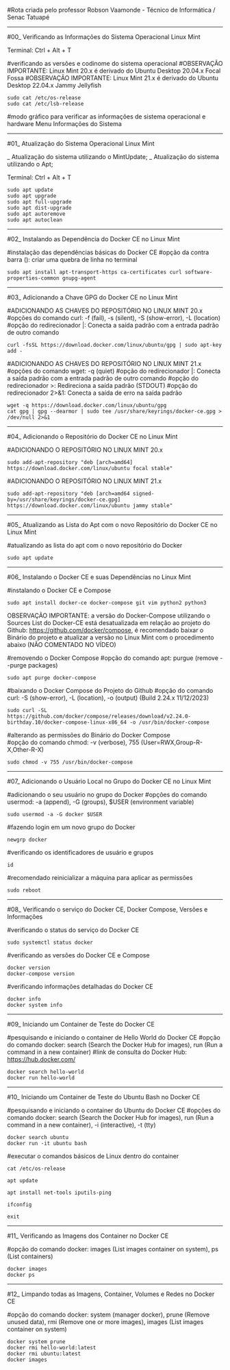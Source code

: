 #Rota criada pelo professor Robson Vaamonde - Técnico de Informática / Senac Tatuapé

____________________

#00_ Verificando as Informações do Sistema Operacional Linux Mint

Terminal: Ctrl + Alt + T

#verificando as versões e codinome do sistema operacional
#OBSERVAÇÃO IMPORTANTE: Linux Mint 20.x é derivado do Ubuntu Desktop 20.04.x Focal Fossa
#OBSERVAÇÃO IMPORTANTE: Linux Mint 21.x é derivado do Ubuntu Desktop 22.04.x Jammy Jellyfish

```
sudo cat /etc/os-release
sudo cat /etc/lsb-release
```

#modo gráfico para verificar as informações de sistema operacional e hardware
Menu
	Informações do Sistema

____________________

#01_ Atualização do Sistema Operacional Linux Mint

_ Atualização do sistema utilizando o MintUpdate;
_ Atualização do sistema utilizando o Apt;

Terminal: Ctrl + Alt + T

```
sudo apt update
sudo apt upgrade
sudo apt full-upgrade
sudo apt dist-upgrade
sudo apt autoremove
sudo apt autoclean
```

____________________

#02_ Instalando as Dependência do Docker CE no Linux Mint

#instalação das dependências básicas do Docker CE
#opção da contra barra (\): criar uma quebra de linha no terminal

```
sudo apt install apt-transport-https ca-certificates curl software-properties-common gnupg-agent
```

____________________

#03_ Adicionando a Chave GPG do Docker CE no Linux Mint

#ADICIONANDO AS CHAVES DO REPOSITÓRIO NO LINUX MINT 20.x
#opções do comando curl: -f (fail), -s (silent), -S (show-error), -L (location)
#opção do redirecionador |: Conecta a saída padrão com a entrada padrão de outro comando

```
curl -fsSL https://download.docker.com/linux/ubuntu/gpg | sudo apt-key add -

```

#ADICIONANDO AS CHAVES DO REPOSITÓRIO NO LINUX MINT 21.x
#opções do comando wget: -q (quiet)
#opção do redirecionador |: Conecta a saída padrão com a entrada padrão de outro comando
#opção do redirecionador >: Redireciona a saída padrão (STDOUT)
#opção do redirecionador 2>&1: Conecta a saída de erro na saída padrão

```
wget -q https://download.docker.com/linux/ubuntu/gpg 
cat gpg | gpg --dearmor | sudo tee /usr/share/keyrings/docker-ce.gpg > /dev/null 2>&1
```

____________________

#04_ Adicionando o Repositório do Docker CE no Linux Mint

#ADICIONANDO O REPOSITÓRIO NO LINUX MINT 20.x

```
sudo add-apt-repository "deb [arch=amd64] https://download.docker.com/linux/ubuntu focal stable"
```

#ADICIONANDO O REPOSITÓRIO NO LINUX MINT 21.x

```
sudo add-apt-repository "deb [arch=amd64 signed-by=/usr/share/keyrings/docker-ce.gpg] https://download.docker.com/linux/ubuntu jammy stable"
```

____________________

#05_ Atualizando as Lista do Apt com o novo Repositório do Docker CE no Linux Mint

#atualizando as lista do apt com o novo repositório do Docker

```
sudo apt update
```

____________________

#06_ Instalando o Docker CE e suas Dependências no Linux Mint

#instalando o Docker CE e Compose

```
sudo apt install docker-ce docker-compose git vim python2 python3
```

OBSERVAÇÃO IMPORTANTE: a versão do Docker-Compose utilizando o Sources List do Docker-CE está
desatualizada em relação ao projeto do Github: https://github.com/docker/compose, é recomendado
baixar o Binário do projeto e atualizar a versão no Linux Mint com o procedimento abaixo (NÃO
COMENTADO NO VÍDEO)

#removendo o Docker Compose
#opção do comando apt: purgue (remove --purge packages)

```
sudo apt purge docker-compose
```

#baixando o Docker Compose do Projeto do Github
#opção do comando curl: -S (show-error), -L (location), -o (output) (Build 2.24.x 11/12/2023)

```
sudo curl -SL https://github.com/docker/compose/releases/download/v2.24.0-birthday.10/docker-compose-linux-x86_64 -o /usr/bin/docker-compose
```

#alterando as permissões do Binário do Docker Compose	
#opção do comando chmod: -v (verbose), 755 (User=RWX,Group-R-X,Other-R-X)

```
sudo chmod -v 755 /usr/bin/docker-compose
```

____________________

#07_ Adicionando o Usuário Local no Grupo do Docker CE no Linux Mint

#adicionando o seu usuário no grupo do Docker
#opções do comando usermod: -a (append), -G (groups), $USER (environment variable)

```
sudo usermod -a -G docker $USER
```

#fazendo login em um novo grupo do Docker

```
newgrp docker
```

#verificando os identificadores de usuário e grupos

```
id
```

#recomendado reinicializar a máquina para aplicar as permissões

```
sudo reboot
```

____________________

#08_ Verificando o serviço do Docker CE, Docker Compose, Versões e Informações

#verificando o status do serviço do Docker CE

```
sudo systemctl status docker
```

#verificando as versões do Docker CE e Compose

```
docker version
docker-compose version
```

#verificando informações detalhadas do Docker CE

```
docker info
docker system info
```

____________________

#09_ Iniciando um Container de Teste do Docker CE

#pesquisando e iniciando o container de Hello World do Docker CE
#opção do comando docker: search (Search the Docker Hub for images), run (Run a command in a new container)
#link de consulta do Docker Hub: https://hub.docker.com/

```
docker search hello-world
docker run hello-world
```

____________________

#10_ Iniciando um Container de Teste do Ubuntu Bash no Docker CE

#pesquisando e iniciando o container do Ubuntu do Docker CE
#opções do comando docker: search (Search the Docker Hub for images), run (Run a command in 
a new container), -i (interactive), -t (tty)

```
docker search ubuntu
docker run -it ubuntu bash
```
	
#executar o comandos básicos de Linux dentro do container

```
cat /etc/os-release
```

```
apt update
```

```
apt install net-tools iputils-ping
```

```
ifconfig
```

```
exit
```

____________________

#11_ Verificando as Imagens dos Container no Docker CE

#opção do comando docker: images (List images container on system), ps (List containers)

```
docker images
docker ps
```

____________________

#12_ Limpando todas as Imagens, Container, Volumes e Redes no Docker CE

#opção do comando docker: system (manager docker), prune (Remove unused data), rmi (Remove 
one or more images), images (List images container on system)

```
docker system prune
docker rmi hello-world:latest
docker rmi ubuntu:latest
docker images
```
